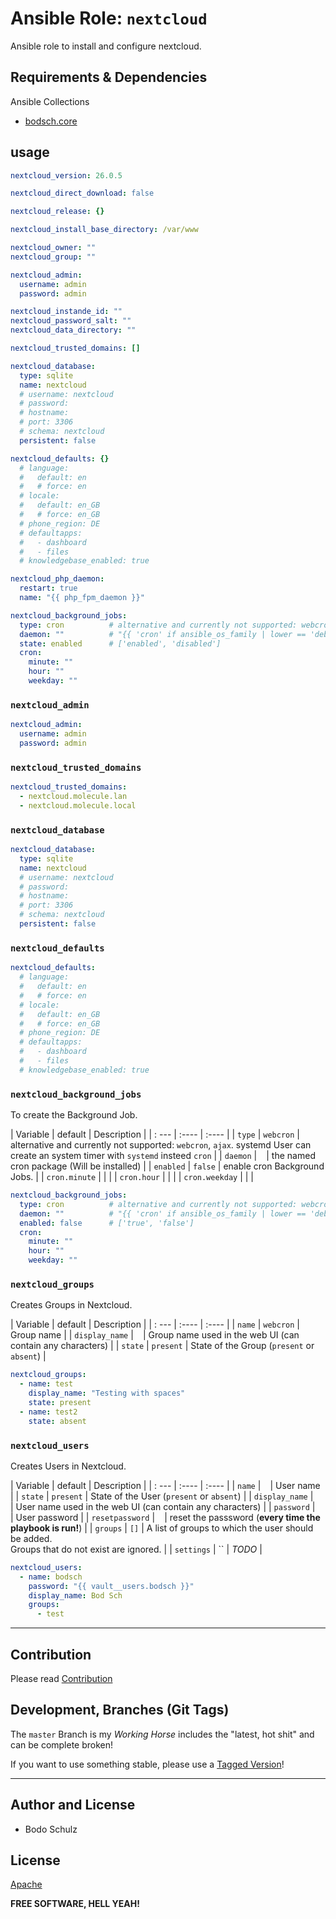  
# Ansible Role:  `nextcloud`

Ansible role to install and configure nextcloud.



## Requirements & Dependencies

Ansible Collections

- [bodsch.core](https://github.com/bodsch/ansible-collection-core)


## usage

```yaml
nextcloud_version: 26.0.5

nextcloud_direct_download: false

nextcloud_release: {}

nextcloud_install_base_directory: /var/www

nextcloud_owner: ""
nextcloud_group: ""

nextcloud_admin:
  username: admin
  password: admin

nextcloud_instande_id: ""
nextcloud_password_salt: ""
nextcloud_data_directory: ""

nextcloud_trusted_domains: []

nextcloud_database:
  type: sqlite
  name: nextcloud
  # username: nextcloud
  # password:
  # hostname:
  # port: 3306
  # schema: nextcloud
  persistent: false

nextcloud_defaults: {}
  # language:
  #   default: en
  #   # force: en
  # locale:
  #   default: en_GB
  #   # force: en_GB
  # phone_region: DE
  # defaultapps:
  #   - dashboard
  #   - files
  # knowledgebase_enabled: true

nextcloud_php_daemon:
  restart: true
  name: "{{ php_fpm_daemon }}"

nextcloud_background_jobs:
  type: cron          # alternative and currently not supported: webcron | ajax , maybe systemd
  daemon: ""          # "{{ 'cron' if ansible_os_family | lower == 'debian' else 'cronie' }}"
  state: enabled      # ['enabled', 'disabled']
  cron:
    minute: ""
    hour: ""
    weekday: ""
```

### `nextcloud_admin`

```yaml
nextcloud_admin:
  username: admin
  password: admin
```

### `nextcloud_trusted_domains`

```yaml
nextcloud_trusted_domains:
  - nextcloud.molecule.lan
  - nextcloud.molecule.local
```

### `nextcloud_database`

```yaml
nextcloud_database:
  type: sqlite
  name: nextcloud
  # username: nextcloud
  # password:
  # hostname:
  # port: 3306
  # schema: nextcloud
  persistent: false
```

### `nextcloud_defaults`

```yaml
nextcloud_defaults:
  # language:
  #   default: en
  #   # force: en
  # locale:
  #   default: en_GB
  #   # force: en_GB
  # phone_region: DE
  # defaultapps:
  #   - dashboard
  #   - files
  # knowledgebase_enabled: true
```

### `nextcloud_background_jobs`

To create the Background Job.

| Variable       | default    | Description |
| : ---          | :----      | :----       |
| `type`         | `webcron`  | alternative and currently not supported: `webcron`, `ajax`. systemd User can create an system timer with `systemd` insteed `cron` |
| `daemon`       | ` `        | the named cron package (Will be installed) |
| `enabled`      | `false`    | enable cron Background Jobs.            |
| `cron.minute`  |            |             |
| `cron.hour`    |            |             |
| `cron.weekday` |            |             |

```yaml
nextcloud_background_jobs:
  type: cron          # alternative and currently not supported: webcron | ajax , maybe systemd
  daemon: ""          # "{{ 'cron' if ansible_os_family | lower == 'debian' else 'cronie' }}"
  enabled: false      # ['true', 'false']
  cron:
    minute: ""
    hour: ""
    weekday: ""
```

### `nextcloud_groups`

Creates Groups in Nextcloud.

| Variable       | default    | Description |
| : ---          | :----      | :----       |
| `name`         | `webcron`  | Group name |
| `display_name` | ` `        | Group name used in the web UI (can contain any characters) |
| `state`        | `present`  | State of the Group (`present` or `absent`) |

```yaml
nextcloud_groups:
  - name: test
    display_name: "Testing with spaces"
    state: present
  - name: test2
    state: absent
```

### `nextcloud_users`

Creates Users in Nextcloud.

| Variable        | default    | Description |
| : ---           | :----      | :----       |
| `name`          | ` `        | User name |
| `state`         | `present`  | State of the User (`present` or `absent`) |
| `display_name`  | ` `        | User name used in the web UI (can contain any characters) |
| `password`      | ` `        | User password |
| `resetpassword` | ` `        | reset the passsword (**every time the playbook is run!**) |
| `groups`        | `[]`       | A list of groups to which the user should be added.<br>Groups that do not exist are ignored. |
| `settings`      | ``         | *TODO* |


```yaml
nextcloud_users:
  - name: bodsch
    password: "{{ vault__users.bodsch }}"
    display_name: Bod Sch
    groups:
      - test
```

---

## Contribution

Please read [Contribution](CONTRIBUTING.md)

## Development,  Branches (Git Tags)

The `master` Branch is my *Working Horse* includes the "latest, hot shit" and can be complete broken!

If you want to use something stable, please use a [Tagged Version](https://github.com/bodsch/ansible-nextcloud/-/tags)!

---

## Author and License

- Bodo Schulz

## License

[Apache](LICENSE)

**FREE SOFTWARE, HELL YEAH!**
